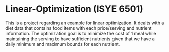 # Linear-Optimization (ISYE 6501)

This is a project regarding an example for linear optimization. It dealts with a diet data that contains food items with each price/serving and nutrient information. The optimization goal is to minimize the cost of 1 meal while maintaining the serving to have sufficient nutrients given that we have a daily minimum and maximum bounds for each nutrient. 
